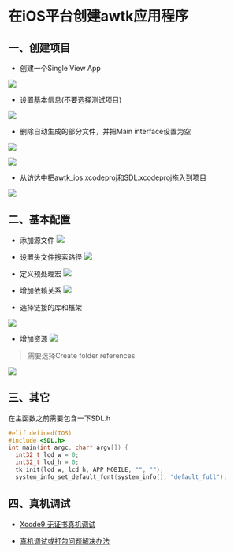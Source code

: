 # 在iOS平台创建awtk应用程序

## 一、创建项目

* 创建一个Single View App

![](images/11.png)

* 设置基本信息(不要选择测试项目)

![](images/12.png)

* 删除自动生成的部分文件，并把Main interface设置为空

![](images/13.png)

![](images/14.png)

* 从访达中把awtk_ios.xcodeproj和SDL.xcodeproj拖入到项目

![](images/15.png)

## 二、基本配置

* 添加源文件
![](images/16.png)

* 设置头文件搜索路径
![](images/17.png)

* 定义预处理宏
![](images/18.png)

* 增加依赖关系
![](images/19.png)

* 选择链接的库和框架

![](images/21.png)

* 增加资源
![](images/23.png)

> 需要选择Create folder references

![](images/22.png)

## 三、其它

在主函数之前需要包含一下SDL.h

```c
#elif defined(IOS)
#include <SDL.h>
int main(int argc, char* argv[]) {
  int32_t lcd_w = 0;
  int32_t lcd_h = 0;
  tk_init(lcd_w, lcd_h, APP_MOBILE, "", "");
  system_info_set_default_font(system_info(), "default_full");
```
  
## 四、真机调试

* [Xcode9 无证书真机调试](https://blog.csdn.net/zhenggaoxing/article/details/79042382)

* [真机调试或打包问题解决办法](https://juejin.im/post/5d1c6b2051882541fc2e096e)

